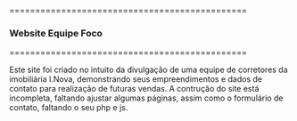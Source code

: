 ==============================================
  ### Website Equipe Foco
 
==============================================

Este site foi criado no intuito da divulgação de uma equipe de corretores da imobiliária I.Nova, demonstrando seus empreendimentos e dados de contato para realização de futuras vendas.
A contrução do site está incompleta, faltando ajustar algumas páginas, assim como o formulário de contato, faltando o seu php e js.
